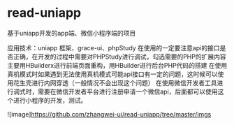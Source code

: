 # read-uniapp
基于uniapp开发的app端、微信小程序端的项目

应用技术：uniapp 框架、grace-ui、phpStudy
在使用的一定要注意api的接口是否正确，在开发的过程中需要对PHPStudy进行调试，勾选需要的PHP的扩展内容
主要用HBuilderx进行前端页面重构，用HBuilder进行后台PHP代码的搭建
在使用真机模式时如果遇到无法使用真机模式可能api接口有一定的问题，这时候可以使用花生壳进行内网穿透（一般情况不会出现这个问题）
在使用微信开发者工具进行调式时，需要在微信开发者平台进行注册申请一个微信api，后面都可以使用这个进行小程序的开发，测试。


![image]https://github.com/zhangwei-ui/read-uniapp/tree/master/imgs
